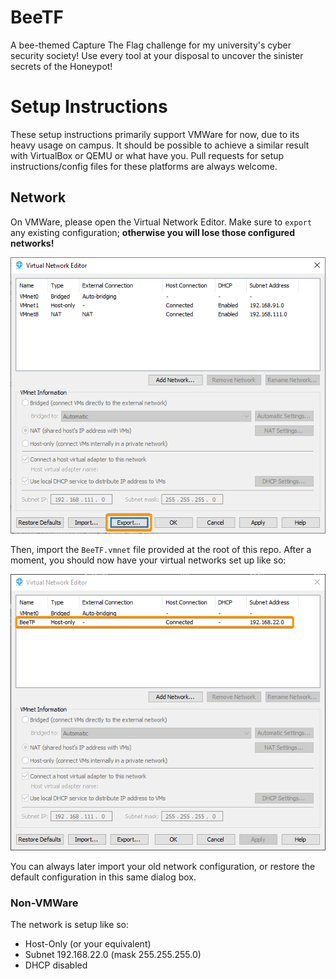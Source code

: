 # BeeTF

A bee-themed Capture The Flag challenge for my university's cyber security society! Use every tool at your disposal to uncover the sinister secrets of the Honeypot!

# Setup Instructions

These setup instructions primarily support VMWare for now, due to its heavy usage on campus. It should be possible to achieve a similar result with VirtualBox or QEMU or what have you. Pull requests for setup instructions/config files for these platforms are always welcome.

## Network

On VMWare, please open the Virtual Network Editor. Make sure to `export` any existing configuration; **otherwise you will lose those configured networks!**

![Export any existing network configuration](docs/img/vmware_virtualnet_1.png)

Then, import the `BeeTF.vmnet` file provided at the root of this repo. After a moment, you should now have your virtual networks set up like so:

![The Virtual Network Manager after importing BeeTF.vmnet](docs/img/vmware_virtualnet_2.png)

You can always later import your old network configuration, or restore the default configuration in this same dialog box.

### Non-VMWare

The network is setup like so:

* Host-Only (or your equivalent)
* Subnet 192.168.22.0 (mask 255.255.255.0)
* DHCP disabled